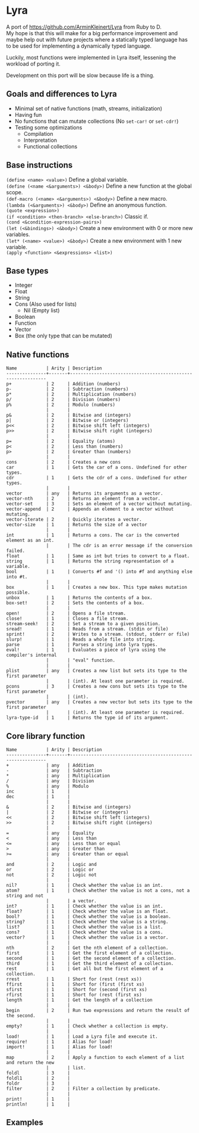 # Lyra

A port of https://github.com/ArminKleinert/Lyra from Ruby to D.  
My hope is that this will make for a big performance improvement and maybe 
help out with future projects where a statically typed language has to be 
used for implementing a dynamically typed language.  

Luckily, most functions were implemented in Lyra itself, lessening the 
workload of porting it.  

Development on this port will be slow because life is a thing.

## Goals and differences to Lyra

- Minimal set of native functions (math, streams, initialization)
- Having fun
- No functions that can mutate collections (No `set-car!` or `set-cdr!`)
- Testing some optimizations
  - Compilation
  - Interpretation
  - Functional collections

## Base instructions

`(define <name> <value>)` Define a global variable.  
`(define (<name <&arguments>) <&body>)` Define a new function at the global scope.  
`(def-macro (<name> <&arguments>) <&body>)` Define a new macro.  
`(lambda (<&arguments>) <&body>)` Define an anonymous function.   
`(quote <expression>)`  
`(if <condition> <then-branch> <else-branch>)` Classic if.  
`(cond <&condition-expression-pairs>)`   
`(let (<&bindings>) <&body>)` Create a new environment with 0 or more new variables.  
`(let* (<name> <value>) <&body>)` Create a new environment with 1 new variable.  
`(apply <function> <&expressions> <list>)`  

## Base types

- Integer
- Float
- String
- Cons (Also used for lists)
  - Nil (Empty list)
- Boolean
- Function
- Vector
- Box (the only type that can be mutated)

## Native functions

```
Name           | Arity | Description
---------------+-------+-------------------------------------------------------------
p+             | 2     | Addition (numbers)
p-             | 2     | Subtraction (numbers)
p*             | 2     | Multiplication (numbers)
p/             | 2     | Division (numbers)
p%             | 2     | Modulo (numbers)
               |       | 
p&             | 2     | Bitwise and (integers)
p|             | 2     | Bitwise or (integers)
p<<            | 2     | Bitwise shift left (integers)
p>>            | 2     | Bitwise shift right (integers)
               |       | 
p=             | 2     | Equality (atoms)
p<             | 2     | Less than (numbers)
p>             | 2     | Greater than (numbers)
               |       | 
cons           | 2     | Creates a new cons
car            | 1     | Gets the car of a cons. Undefined for other types.
cdr            | 1     | Gets the cdr of a cons. Undefined for other types.
               |       | 
vector         | any   | Returns its arguments as a vector.
vector-nth     | 2     | Returns an element from a vector.
vector-set     | 3     | Sets an element of a vector without mutating.
vector-append  | 2     | Appends an element to a vector without mutating.
vector-iterate | 2     | Quickly iterates a vector.
vector-size    | 1     | Returns the size of a vector
               |       | 
int            | 1     | Returns a cons. The car is the converted element as an int. 
               |       | The cdr is an error message if the conversion failed. 
float          | 1     | Same as int but tries to convert to a float.
string         | 1     | Returns the string representation of a variable.
bool           | 1     | Converts #f and '() into #f and anything else into #t.
               |       | 
box            | 1     | Creates a new box. This type makes mutation possible.
unbox          | 1     | Returns the contents of a box.
box-set!       | 2     | Sets the contents of a box.
               |       | 
open!          | 2     | Opens a file stream.
close!         | 1     | Closes a file stream.
stream-seek!   | 2     | Set a stream to a given position.
sread!         | 1     | Reads from a stream. (stdin or file)
sprint!        | 2     | Writes to a stream. (stdout, stderr or file)
slurp!         | 1     | Reads a whole file into string.
parse          | 1     | Parses a string into lyra types.
eval!          | 1     | Evaluates a piece of lyra using the compiler's internal
               |       | "eval" function.
               |       | 
plist          | any   | Creates a new list but sets its type to the first parameter
               |       | (int). At least one parameter is required.
pcons          | 3     | Creates a new cons but sets its type to the first parameter
               |       | (int).
pvector        | any   | Creates a new vector but sets its type to the first parameter
               |       | (int). At least one parameter is required.
lyra-type-id   | 1     | Returns the type id of its argument.
```

## Core library function

```
Name           | Arity | Description
---------------+-------+-------------------------------------------------------------
+              | any   | Addition
-              | any   | Subtraction
*              | any   | Multiplication
/              | any   | Division
%              | any   | Modulo
inc            | 1     |
dec            | 1     |
               |       | 
&              | 2     | Bitwise and (integers)
|              | 2     | Bitwise or (integers)
<<             | 2     | Bitwise shift left (integers)
>>             | 2     | Bitwise shift right (integers)
               |       | 
=              | any   | Equality
<              | any   | Less than
<=             | any   | Less than or equal
>              | any   | Greater than
>=             | any   | Greater than or equal
               |       | 
and            | 2     | Logic and
or             | 2     | Logic or
not            | 2     | Logic not
               |       | 
nil?           | 1     | Check whether the value is an int.
atom?          | 1     | Check whether the value is not a cons, not a string and not
               |       | a vector.
int?           | 1     | Check whether the value is an int.
float?         | 1     | Check whether the value is an float.
bool?          | 1     | Check whether the value is a boolean.
string?        | 1     | Check whether the value is a string.
list?          | 1     | Check whether the value is a list.
cons?          | 1     | Check whether the value is a cons.
vector?        | 1     | Check whether the value is a vector.
               |       | 
nth            | 2     | Get the nth element of a collection.
first          | 1     | Get the first element of a collection.
second         | 1     | Get the second element of a collection.
third          | 1     | Get the third element of a collection.
rest           | 1     | Get all but the first element of a collection.
rrest          | 1     | Short for (rest (rest xs))
ffirst         | 1     | Short for (first (first xs)
sfirst         | 1     | Short for (second (first xs)
rfirst         | 1     | Short for (rest (first xs)
length         | 1     | Get the length of a collection
               |       | 
begin          | 2     | Run two expressions and return the result of the second.
               |       | 
empty?         | 1     | Check whether a collection is empty.
               |       | 
load!          | 1     | Load a Lyra file and execute it.
require!       | 1     | Alias for load!
import!        | 1     | Alias for load!
               |       | 
map            | 2     | Apply a function to each element of a list and return the new
               |       | list.
foldl          | 3     | 
foldl1         | 2     | 
foldr          | 3     | 
filter         | 2     | Filter a collection by predicate.
               |       | 
print!         | 1     | 
println!       | 1     | 
```

## Examples



